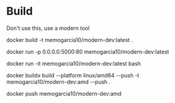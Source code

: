 # Build

Don't use this, use a modern tool

docker build -t memogarcia10/modern-dev:latest .

docker run -p 0.0.0.0:5000:80 memogarcia10/modern-dev:latest

docker run -it memogarcia10/modern-dev:latest bash


docker buildx build --platform linux/amd64 --push -t memogarcia10/modern-dev:amd --push .

docker push memogarcia10/modern-dev:amd